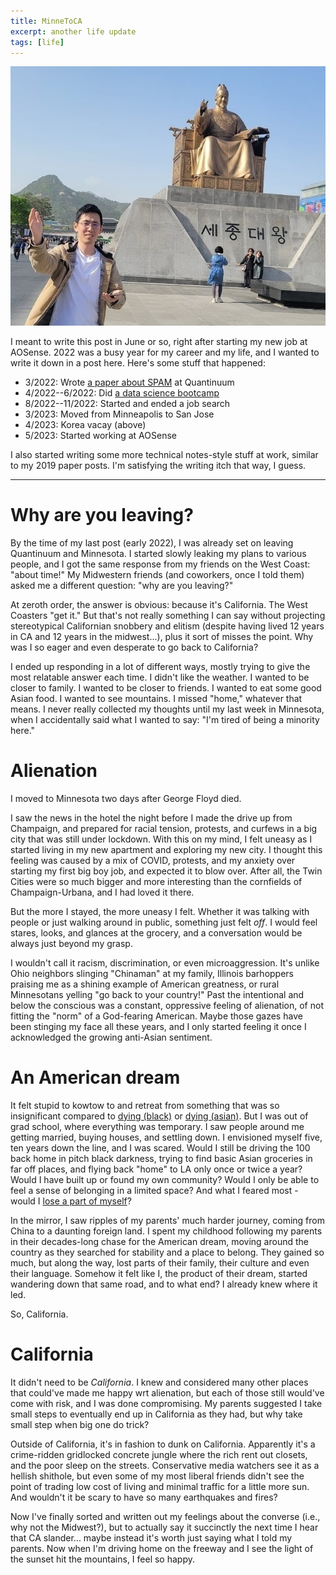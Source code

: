 ```yaml
---
title: MinneToCA
excerpt: another life update
tags: [life]
---
```


![koreaa](/assets/images/korea.jpg)

I meant to write this post in June or so, right after starting my new job at AOSense. 2022 was a busy year for my career and my life, and I wanted to write it down in a post here. Here's some stuff that happened:
* 3/2022: Wrote [a paper about SPAM](https://arxiv.org/abs/2203.01920) at Quantinuum
* 4/2022--6/2022: Did [a data science bootcamp](https://www.thedataincubator.com/)
* 8/2022--11/2022: Started and ended a job search
* 3/2023: Moved from Minneapolis to San Jose
* 4/2023: Korea vacay (above)
* 5/2023: Started working at AOSense

I also started writing some more technical notes-style stuff at work, similar to my 2019 paper posts. I'm satisfying the writing itch that way, I guess.

---

# Why are you leaving?

By the time of my last post (early 2022), I was already set on leaving Quantinuum and Minnesota. I started slowly leaking my plans to various people, and I got the same response from my friends on the West Coast: "about time!" My Midwestern friends (and coworkers, once I told them) asked me a different question: "why are you leaving?"

At zeroth order, the answer is obvious: because it's California. The West Coasters "get it." But that's not really something I can say without projecting stereotypical Californian snobbery and elitism (despite having lived 12 years in CA and 12 years in the midwest...), plus it sort of misses the point. Why was I so eager and even desperate to go back to California?

I ended up responding in a lot of different ways, mostly trying to give the most relatable answer each time. I didn't like the weather. I wanted to be closer to family. I wanted to be closer to friends. I wanted to eat some good Asian food. I wanted to see mountains. I missed "home," whatever that means. I never really collected my thoughts until my last week in Minnesota, when I accidentally said what I wanted to say: "I'm tired of being a minority here."

# Alienation

I moved to Minnesota two days after George Floyd died.

I saw the news in the hotel the night before I made the drive up from Champaign, and prepared for racial tension, protests, and curfews in a big city that was still under lockdown. With this on my mind, I felt uneasy as I started living in my new apartment and exploring my new city. I thought this feeling was caused by a mix of COVID, protests, and my anxiety over starting my first big boy job, and expected it to blow over. After all, the Twin Cities were so much bigger and more interesting than the cornfields of Champaign-Urbana, and I had loved it there.

But the more I stayed, the more uneasy I felt. Whether it was talking with people or just walking around in public, something just felt *off*. I would feel stares, looks, and glances at the grocery, and a conversation would be always just beyond my grasp.

I wouldn't call it racism, discrimination, or even microaggression. It's unlike Ohio neighbors slinging "Chinaman" at my family, Illinois barhoppers praising me as a shining example of American greatness, or rural Minnesotans yelling "go back to your country!" Past the intentional and below the conscious was a constant, oppressive feeling of alienation, of not fitting the "norm" of a God-fearing American. Maybe those gazes have been stinging my face all these years, and I only started feeling it once I acknowledged the growing anti-Asian sentiment.


# An American dream

It felt stupid to kowtow to and retreat from something that was so insignificant compared to [dying (black)](https://en.wikipedia.org/wiki/Murder_of_George_Floyd) or [dying (asian)](https://en.wikipedia.org/wiki/Killing_of_Vicha_Ratanapakdee). But I was out of grad school, where everything was temporary. I saw people around me getting married, buying houses, and settling down. I envisioned myself five, ten years down the line, and I was scared. Would I still be driving the 100 back home in pitch black darkness, trying to find basic Asian groceries in far off places, and flying back "home" to LA only once or twice a year? Would I have built up or found my own community? Would I only be able to feel a sense of belonging in a limited space? And what I feared most - would I [lose a part of myself](https://www.tiktok.com/@laurajpeg/video/6957382882696367366)?

In the mirror, I saw ripples of my parents' much harder journey, coming from China to a daunting foreign land. I spent my childhood following my parents in their decades-long chase for the American dream, moving around the country as they searched for stability and a place to belong. They gained so much, but along the way, lost parts of their family, their culture and even their language. Somehow it felt like I, the product of their dream, started wandering down that same road, and to what end? I already knew where it led.

So, California.

# California

It didn't need to be *California*. I knew and considered many other places that could've made me happy wrt alienation, but each of those still would've come with risk, and I was done compromising. My parents suggested I take small steps to eventually end up in California as they had, but why take small step when big one do trick?

Outside of California, it's in fashion to dunk on California. Apparently it's a crime-ridden gridlocked concrete jungle where the rich rent out closets, and the poor sleep on the streets. Conservative media watchers see it as a hellish shithole, but even some of my most liberal friends didn't see the point of trading low cost of living and minimal traffic for a little more sun. And wouldn't it be scary to have so many earthquakes and fires?

Now I've finally sorted and written out my feelings about the converse (i.e., why not the Midwest?), but to actually say it succinctly the next time I hear that CA slander... maybe instead it's worth just saying what I told my parents. Now when I'm driving home on the freeway and I see the light of the sunset hit the mountains, I feel so happy.